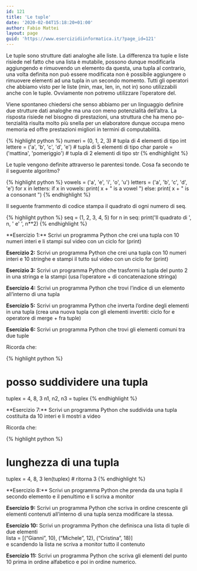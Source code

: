 ```yaml
---
id: 121
title: 'Le tuple'
date: '2020-02-04T15:18:20+01:00'
author: Fabio Mattei
layout: page
guid: 'https://www.esercizidiinformatica.it/?page_id=121'
---
```


Le tuple sono strutture dati analoghe alle liste. La differenza tra tuple e liste risiede nel fatto che una lista è mutabile, possono dunque modificarla aggiungendo e rimuovendo un elemento da questa, una tupla al contrario, una volta definita non può essere modificata non è possibile aggiungere o rimuovere elementi ad una tupla in un secondo momento. Tutti gli operatori che abbiamo visto per le liste (min, max, len, in, not in) sono utilizzabili anche con le tuple. Ovviamente non potremo utilizzare l’operatore del.

Viene spontaneo chiedersi che senso abbiamo per un linguaggio definire due strutture dati analoghe ma una con meno potenzialità dell’altra. La risposta risiede nel bisogno di prestazioni, una struttura che ha meno po- tenzialità risulta molto più snella per un elaboratore dunque occupa meno memoria ed offre prestazioni migliori in termini di computabilità.

{% highlight python %}
numeri = (0, 1, 2, 3) # tupla di 4 elementi di tipo int 
lettere = ('a', 'b', 'c', 'd', 'e') # tupla di 5 elementi di tipo char 
parole = ('mattina', 'pomeriggio') # tupla di 2 elementi di tipo str
{% endhighlight %}

</div>Le tuple vengono definite attraverso le parentesi tonde. Cosa fa secondo te il seguente algoritmo?

{% highlight python %}
vowels = ('a', 'e', 'i', 'o', 'u') 
letters = ('a', 'b', 'c', 'd', 'e') 
for x in letters:
    if x in vowels:
        print( x + " is a vowel ")
    else:
        print( x + " is a consonant ")
{% endhighlight %}

</div>Il seguente frammento di codice stampa il quadrato di ogni numero di seq.

{% highlight python %}
seq = (1, 2, 3, 4, 5)
for n in seq:
    print('Il quadrato di ', n, ' e\' ', n**2)
{% endhighlight %}

</div>**Esercizio 1:** Scrivi un programma Python che crei una tupla con 10 numeri interi e li stampi sul video con un ciclo for (print)

**Esercizio 2:** Scrivi un programma Python che crei una tupla con 10 numeri interi e 10 stringhe e stampi il tutto sul video con un ciclo for (print)

**Esercizio 3:** Scrivi un programma Python che trasformi la tupla del punto 2 in una stringa e la stampi (usa l’operatore + di concatenazione stringa)

**Esercizio 4:** Scrivi un programma Python che trovi l’indice di un elemento all’interno di una tupla

**Esercizio 5:** Scrivi un programma Python che inverta l’ordine degli elementi in una tupla (crea una nuova tupla con gli elementi invertiti: ciclo for e operatore di merge + fra tuple)

**Esercizio 6:** Scrivi un programma Python che trovi gli elementi comuni tra due tuple

Ricorda che:

{% highlight python %}
# posso suddividere una tupla
tuplex = 4, 8, 3 
n1, n2, n3 = tuplex
{% endhighlight %}

</div>**Esercizio 7:** Scrivi un programma Python che suddivida una tupla costituita da 10 interi e li mostri a video

Ricorda che:

{% highlight python %}
# lunghezza di una tupla
tuplex = 4, 8, 3 
len(tuplex)  # ritorna 3
{% endhighlight %}

</div>**Esercizio 8:** Scrivi un programma Python che prenda da una tupla il secondo elemento e il penultimo e li scriva a monitor

**Esercizio 9:** Scrivi un programma Python che scriva in ordine crescente gli elementi contenuti all’interno di una tupla senza modificare la stessa.

**Esercizio 10:** Scrivi un programma Python che definisca una lista di tuple di due elementi  
 lista = \[(“Gianni”, 10), (“Michele”, 12), (“Cristina”, 18)\]  
 e scandendo la lista ne scriva a monitor tutto il contenuto

**Esercizio 11:** Scrivi un programma Python che scriva gli elementi del punto 10 prima in ordine alfabetico e poi in ordine numerico.